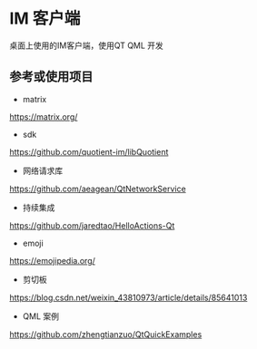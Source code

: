 # IM 客户端

桌面上使用的IM客户端，使用QT QML 开发


## 参考或使用项目

- matrix

https://matrix.org/

- sdk

https://github.com/quotient-im/libQuotient

- 网络请求库

https://github.com/aeagean/QtNetworkService

- 持续集成

https://github.com/jaredtao/HelloActions-Qt


- emoji

https://emojipedia.org/


- 剪切板

https://blog.csdn.net/weixin_43810973/article/details/85641013

- QML 案例                                             

https://github.com/zhengtianzuo/QtQuickExamples
